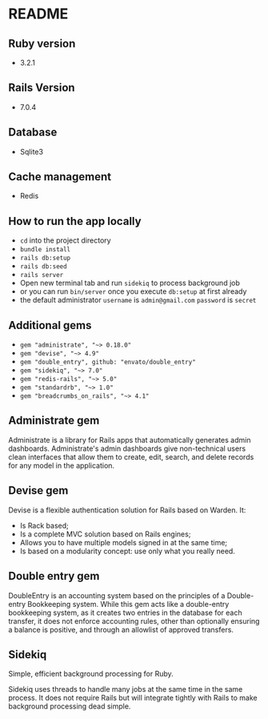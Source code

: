 # README

## Ruby version
- 3.2.1

## Rails Version
- 7.0.4

## Database
- Sqlite3

## Cache management
- Redis

## How to run the app locally
- `cd` into the project directory
- `bundle install`
- `rails db:setup`
- `rails db:seed`
- `rails server`
-  Open new terminal tab and run `sidekiq` to process background job
- or you can run `bin/server` once you execute `db:setup` at first already
- the default administrator `username` is `admin@gmail.com` `password` is `secret`

## Additional gems
- `gem "administrate", "~> 0.18.0"`
- `gem "devise", "~> 4.9"`
- `gem "double_entry", github: "envato/double_entry"`
- `gem "sidekiq", "~> 7.0"`
- `gem "redis-rails", "~> 5.0"`
- `gem "standardrb", "~> 1.0"`
- `gem "breadcrumbs_on_rails", "~> 4.1"`

## Administrate gem
Administrate is a library for Rails apps that automatically generates admin dashboards. Administrate's admin dashboards give non-technical users clean interfaces that allow them to create, edit, search, and delete records for any model in the application.


## Devise gem
Devise is a flexible authentication solution for Rails based on Warden. It:

- Is Rack based;
- Is a complete MVC solution based on Rails engines;
- Allows you to have multiple models signed in at the same time;
- Is based on a modularity concept: use only what you really need.

## Double entry gem
DoubleEntry is an accounting system based on the principles of a Double-entry Bookkeeping system. While this gem acts like a double-entry bookkeeping system, as it creates two entries in the database for each transfer, it does not enforce accounting rules, other than optionally ensuring a balance is positive, and through an allowlist of approved transfers.

## Sidekiq
Simple, efficient background processing for Ruby.

Sidekiq uses threads to handle many jobs at the same time in the same process. It does not require Rails but will integrate tightly with Rails to make background processing dead simple.
